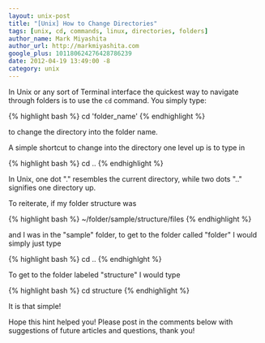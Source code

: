 ```yaml
---
layout: unix-post
title: "[Unix] How to Change Directories"
tags: [unix, cd, commands, linux, directories, folders]
author_name: Mark Miyashita
author_url: http://markmiyashita.com
google_plus: 101180624276428786239
date: 2012-04-19 13:49:00 -8
category: unix
---
```


In Unix or any sort of Terminal interface the quickest way to navigate through folders is to use the <code>cd</code> command. You simply type:

{% highlight bash %}
cd 'folder_name'
{% endhighlight %}

to change the directory into the folder name. 

A simple shortcut to change into the directory one level up is to type in

{% highlight bash %}
cd ..
{% endhighlight %}

In Unix, one dot "." resembles the current directory, while two dots ".." signifies one directory up.

To reiterate, if my folder structure was

{% highlight bash %}
~/folder/sample/structure/files
{% endhighlight %}

and I was in the "sample" folder, to get to the folder called "folder" I would simply just type
 
{% highlight bash %}
cd ..
{% endhighlght %}

To get to the folder labeled "structure" I would type

{% highlight bash %}
cd structure
{% endhighlight %}

It is that simple!

Hope this hint helped you! Please post in the comments below with suggestions of future articles and questions, thank you!
